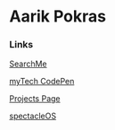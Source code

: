 # Aarik Pokras

### Links


[SearchMe](https://searchme.one/)

[myTech CodePen](https://codepen.io/my-tech)

[Projects Page](/projects)

[spectacleOS](https://github.com/aarikpokras/spectacleos)
